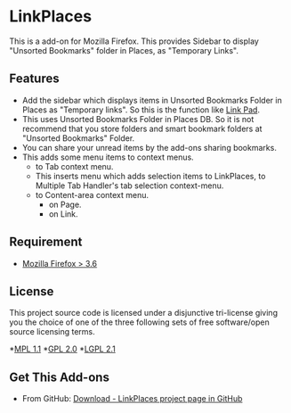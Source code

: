 LinkPlaces
==========

This is a add-on for Mozilla Firefox. This provides Sidebar to display "Unsorted Bookmarks" folder in Places, as "Temporary Links".

Features
--------

* Add the sidebar which displays items in Unsorted Bookmarks Folder in Places as "Temporary links". So this is the function like [Link Pad](https://addons.mozilla.org/firefox/addon/9706 "Link Pad :: Add-ons for Firefox").
* This uses Unsorted Bookmarks Folder in Places DB. So it is not recommend that you store folders and smart bookmark folders at "Unsorted Bookmarks" Folder.
* You can share your unread items by the add-ons sharing bookmarks.
* This adds some menu items to context menus.
  * to Tab context menu.
  * This inserts menu which adds selection items to LinkPlaces, to Multiple Tab Handler's tab selection context-menu.
  * to Content-area context menu.
    * on Page.
    * on Link.

Requirement
-----------

 * [Mozilla Firefox > 3.6](http://www.mozilla.com/firefox/)

License
-------

This project source code is licensed under a disjunctive tri-license giving you the choice of one of the three following sets of free software/open source licensing terms.

 *[MPL 1.1](http://www.mozilla.org/MPL/MPL-1.1.html)
 *[GPL 2.0](http://www.gnu.org/licenses/gpl-2.0.html)
 *[LGPL 2.1](http://www.gnu.org/licenses/lgpl-2.1.html)

Get This Add-ons
----------------
 * From GitHub: [Download - LinkPlaces project page in GitHub ](http://github.com/saneyuki/LinkPlaces/downloads)